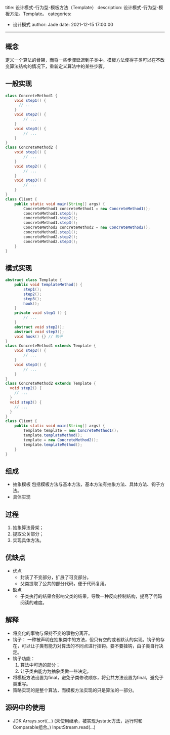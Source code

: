 title: 设计模式-行为型-模板方法（Template）
description: 设计模式-行为型-模板方法。Template。
categories:
  - 设计模式
author: Jade
date: 2021-12-15 17:00:00
---

## 概念
定义一个算法的骨架，而将一些步骤延迟到子类中。模板方法使得子类可以在不改变算法结构的情况下，重新定义算法中的某些步骤。

## 一般实现
```java
class ConcreteMethod1 {
    void step1() {
      // ...
    }
    void step2() {
        // ...
    }
    void step3() {
        // ...
    }
}
class ConcreteMethod2 {
    void step1() {
        // ...
    }
    void step2() {
        // ...
    }
    void step3() {
        // ...
    }
}
class Client {
    public static void main(String[] args) {
        ConcreteMethod1 concreteMethod1 = new ConcreteMethod1();
        concreteMethod1.step1();
        concreteMethod1.step2();
        concreteMethod1.step3();
        ConcreteMethod2 concreteMethod2 = new ConcreteMethod2();
        concreteMethod2.step1();
        concreteMethod2.step2();
        concreteMethod2.step3();
    }
}
```

## 模式实现
```java
abstract class Template {
    public void templateMethod() {
        step1();
        step2();
        step3();
        hook();
    }
    private void step1 () {
        // ...
    }
    abstract void step2();
    abstract void step3();
    void hook() {} // 钩子
}
class ConcreteMethod1 extends Template {
    void step2() {
        // ...
    }
    void step3() {
        // ...
    }
}
class ConcreteMethod2 extends Template {
  void step2() {
    // ...
  }
  void step3() {
    // ...
  }
}
class Client {
    public static void main(String[] args) {
        Template template = new ConcreteMethod1();
        template.templateMethod();
        template = new ConcreteMethod2();
        template.templateMethod();
    }
}
```

## 组成
- 抽象模板 包括模板方法与基本方法，基本方法有抽象方法、具体方法、钩子方法。
- 具体实现

## 过程
1. 抽象算法骨架；
2. 提取公关部分；
3. 实现具体方法。

## 优缺点
- 优点
  - 封装了不变部分，扩展了可变部分。
  - 父类提取了公共的部分代码，便于代码复用。
- 缺点
  - 子类执行的结果会影响父类的结果，导致一种反向控制结构，提高了代码阅读的难度。

## 解释
- 将变化的事物与保持不变的事物分离开。
- 钩子： 一种被声明在抽象类中的方法，但只有空的或者默认的实现。钩子的存在，可以让子类有能力对算法的不同点进行挂钩。要不要挂钩，由子类自行决定。
- 钩子功能：
  1. 算法中可选的部分；
  2. 让子类由能力为抽象类做一些决定。
- 将模板方法设置为final，避免子类修改顺序，将公共方法设置为final，避免子类重写。
- 策略实现的是整个算法，而模板方法实现的只是算法的一部分。

## 源码中的使用
- JDK
  Arrays.sort(...) (未使用继承，被实现为static方法，运行时和Comparable组合。)
  InputStream.read(...)
